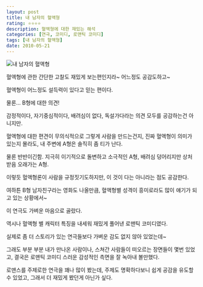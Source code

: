 ```yaml
---
layout: post
title: 내 남자의 혈액형
rating: ⭐️⭐️⭐️⭐️
description: 혈액형에 대한 재밌는 해석
categories: [연극, 코미디, 로맨틱 코미디]
tags: [내 남자의 혈액형]
date: 2010-05-21
---
```


![내 남자의 혈액형](../../review/img/2010/blood_of_my_man.jpg)


혈액형에 관한 간단한 고찰도 재밌게 보는편인지라~ 어느정도 공감도하고~

혈액형이 어느정도 설득력이 있다고 믿는 편이다.



물론... B형에 대한 의견!

감정적이다, 자기중심적이다, 배려심이 없다, 독설가다라는 의견 모두를 공감하는건 아니지만.



혈액형에 대한 편견이 무의식적으로 그렇게 사람을 만드는건지, 진짜 혈액형이 의미가 있는지 몰라도, 내 주변에 A형은 솔직히 좀 티가 난다.



물론 반반이긴함. 지극히 이기적으로 돌변하고 소극적인 A형, 배려심 덩어리지만 상처 받음 오래가는 A형.



이렇듯 혈액형론이 사람을 규정짓기도하지만, 이 것이 다는 아니라는 점도 공감한다.



여하튼 B형 남자친구라는 영화도 나올만큼, 혈액형별 성격이 흥미로라도 많이 얘기가 되고 있는 상황에서~

이 연극도 가벼운 마음으로 골랐다.



역시나 혈액형 별 캐릭터 특징을 내세워 재밌게 풀어낸 로맨틱 코미디였다.



실제로 좀 더 스토리가 있는 연극들보다 가벼운 감도 없지 않아 있었는데~

그래도 부분 부분 내가 만나온 사람이나, 스쳐간 사람들이 떠오르는 장면들이 몇번 있었고, 
결국은 로맨틱 코미디 스러운 감성적인 측면을 잘 녹아내 볼만했다.


로맨스를 주제로한 연극을 꽤나 많이 봤는데, 주제도 명확하다보니 쉽게 공감을 유도할 수 있었고, 그래서 더 재밌게 봤던게 아닌가 싶다.